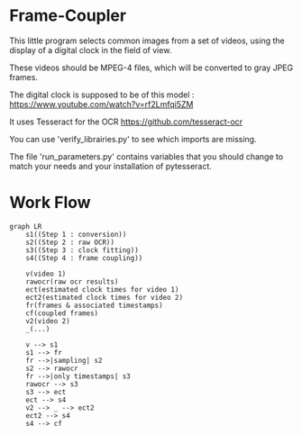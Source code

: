 # Frame-Coupler

This little program selects common images from a set of videos, using the display of a digital clock in the field of view.

These videos should be MPEG-4 files, which will be converted to gray JPEG frames.

The digital clock is supposed to be of this model : https://www.youtube.com/watch?v=rf2Lmfqi5ZM

It uses Tesseract for the OCR https://github.com/tesseract-ocr

You can use 'verify_librairies.py' to see which imports are missing.

The file 'run_parameters.py' contains variables that you should change to match your needs and your installation of pytesseract.

# Work Flow

```mermaid
graph LR
	s1((Step 1 : conversion))
	s2((Step 2 : raw OCR))
	s3((Step 3 : clock fitting))
	s4((Step 4 : frame coupling))
	
	v(video 1)
	rawocr(raw ocr results)
	ect(estimated clock times for video 1)
	ect2(estimated clock times for video 2)
	fr(frames & associated timestamps)
	cf(coupled frames)
	v2(video 2)
	_(...)
	
	v --> s1
	s1 --> fr
	fr -->|sampling| s2
	s2 --> rawocr
	fr -->|only timestamps| s3
	rawocr --> s3
	s3 --> ect
	ect --> s4
	v2 --> _ --> ect2
	ect2 --> s4
	s4 --> cf
```

